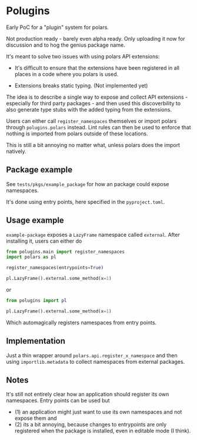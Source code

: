 # Polugins

Early PoC for a "plugin" system for polars.

Not production ready - barely even alpha ready. Only uploading it now for discussion and to hog the genius package name.

It's meant to solve two issues with using polars API extensions:

- It's difficult to ensure that the extensions have been registered in all places in a code where you polars is used.

- Extensions breaks static typing. (Not implemented yet)

The idea is to describe a single way to expose and collect API extensions - especially for third party packages - 
and then used this discoverbility to also generate type stubs with the added typing from the extensions.

Users can either call `register_namespaces` themselves or import polars through `polugins.polars` instead.
Lint rules can then be used to enforce that nothing is imported from polars outside of these locations.

This is still a bit annoying no matter what, unless polars does the import natively.

## Package example

See `tests/pkgs/example_package` for how an package could expose namespaces.

It's done using entry points, here specified in the `pyproject.toml`.

## Usage example

`example-package` exposes a `LazyFrame` namespace called `external`. After installing it, users
can either do

```python
from polugins.main import register_namespaces
import polars as pl

register_namespaces(entrypoints=True)

pl.LazyFrame().external.some_method(x=1)
```

or

```python
from polugins import pl

pl.LazyFrame().external.some_method(x=1)
```

Which automagically registers namespaces from entry points.

## Implementation

Just a thin wrapper around `polars.api.register_x_namespace` and then using `importlib.metadata` to collect
namespaces from external packages.

## Notes

It's still not entirely clear how an application should register its own namespaces.
Entry points can be used but

- (1) an application might just want to use its own namespaces and not expose them and 
- (2) its a bit annoying, because changes to entrypoints are only registered when the package is installed, even in editable mode (I think).



